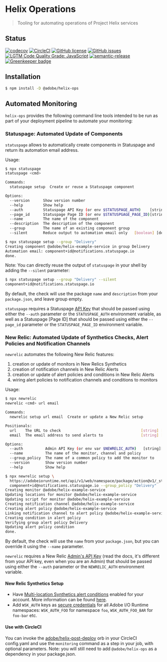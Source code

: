 # Helix Operations

> Tooling for automating operations of Project Helix services

## Status
[![codecov](https://img.shields.io/codecov/c/github/adobe/helix-library.svg)](https://codecov.io/gh/adobe/helix-library)
[![CircleCI](https://img.shields.io/circleci/project/github/adobe/helix-library.svg)](https://circleci.com/gh/adobe/helix-library)
[![GitHub license](https://img.shields.io/github/license/adobe/helix-library.svg)](https://github.com/adobe/helix-library/blob/master/LICENSE.txt)
[![GitHub issues](https://img.shields.io/github/issues/adobe/helix-library.svg)](https://github.com/adobe/helix-library/issues)
[![LGTM Code Quality Grade: JavaScript](https://img.shields.io/lgtm/grade/javascript/g/adobe/helix-library.svg?logo=lgtm&logoWidth=18)](https://lgtm.com/projects/g/adobe/helix-library)
[![semantic-release](https://img.shields.io/badge/%20%20%F0%9F%93%A6%F0%9F%9A%80-semantic--release-e10079.svg)](https://github.com/semantic-release/semantic-release) [![Greenkeeper badge](https://badges.greenkeeper.io/adobe/helix-library.svg)](https://greenkeeper.io/)

## Installation

```bash
$ npm install -D @adobe/helix-ops
```

## Automated Monitoring

`helix-ops` provides the following command line tools intended to be run as part of your deployment pipeline to automate your monitoring:

### Statuspage: Automated Update of Components

`statuspage` allows to automatically create components in Statuspage and return its automation email address.

Usage:

```bash
$ npx statuspage
statuspage <cmd>

Commands:
  statuspage setup  Create or reuse a Statuspage component

Options:
  --version      Show version number                                       [boolean]
  --help         Show help                                                 [boolean]
  --auth         Statuspage API Key (or env $STATUSPAGE_AUTH)    [string] [required]
  --page_id      Statuspage Page ID (or env $STATUSPGAGE_PAGE_ID)[string] [required]
  --name         The name of the component                                  [string]
  --description  The description of the component                           [string]
  --group        The name of an existing component group                    [string]
  --silent       Reduce output to automation email only   [boolean] [default: false]

$ npx statuspage setup --group "Delivery"
Creating component @adobe/helix-example-service in group Delivery
Automation email: component+id@notifications.statuspage.io
done.
```
Note: You can directly reuse the output of `statuspage` in your shell by adding the `--silent` parameter:
```bash
$ npx statuspage setup --group "Delivery" --silent
component+id@notifications.statuspage.io
```

By default, the check will use the package `name` and `description` from your `package.json`, and leave group empty.

`statuspage` requires a Statuspage [API Key](https://developer.statuspage.io/#section/Authentication) that should be passed using either the `--auth` parameter or the `STATUSPAGE_AUTH` environment variable, as well as a Statuspage [Page ID] that should be passed using either the `--page_id` parameter or the `STATUSPAGE_PAGE_ID` environment variable. 

### New Relic: Automated Update of Synthetics Checks, Alert Policies and Notification Channels

`newrelic` automates the following New Relic features:
1. creation or update of monitors in New Relics Synthetics
1. creation of notification channels in New Relic Alerts
1. creation or update of alert policies and conditions in New Relic Alerts
1. wiring alert policies to notification channels and conditions to monitors

Usage:

```bash
$ npx newrelic
newrelic <cmd> url email

Commands:
  newrelic setup url email  Create or update a New Relic setup

Positionals:
  url    The URL to check                                    [string] [required]
  email  The email address to send alerts to                 [string] [required]

Options:
  --auth          Admin API Key (or env var $NEWRELIC_AUTH)   [string][required]
  --name          The name of the monitor, channel and policy           [string]
  --group_policy  The name of a common policy to add the monitor to     [string]
  --version       Show version number                                  [boolean]
  --help          Show help                                            [boolean]

$ npx newrelic setup \
  https://adobeioruntime.net/api/v1/web/namespace/package/action@v1/_status_check/healthcheck.json \
  component+id@notifications.statuspage.io --group_policy "Delivery"
Creating monitor @adobe/helix-example-service
Updating locations for monitor @adobe/helix-example-service
Updating script for monitor @adobe/helix-example-service
Creating notification channel @adobe/helix-example-service
Creating alert policy @adobe/helix-example-service
Linking notification channel to alert policy @adobe/helix-example-service
Creating condition in alert policy
Verifying group alert policy Delivery
Updating alert policy condition
done.
```

By default, the check will use the `name` from your `package.json`, but you can override it using the `--name` parameter.

`newrelic` requires a New Relic [Admin's API Key](https://docs.newrelic.com/docs/apis/get-started/intro-apis/understand-new-relic-api-keys#admin) (read the docs, it's different from your API key, even when you are an Admin) that should be passed using either the `--auth` parameter or the `NEWRELIC_AUTH` environment variable.

#### New Relic Synthetics Setup
- Have [Multi-location Synthetics alert conditions](https://rpm.newrelic.com/api/explore/alerts_location_failure_conditions) enabled for your account. More information can be found [here](https://docs.newrelic.com/docs/multi-location-synthetics-alert-conditions).
- Add `WSK_AUTH` keys as [secure credentials](https://docs.newrelic.com/docs/synthetics/new-relic-synthetics/using-monitors/secure-credentials-store-credentials-information-scripted-browsers) for all Adobe I/O Runtime namespaces: `WSK_AUTH_FOO` for namespace `foo`, `WSK_AUTH_FOO_BAR` for `foo-bar` etc.

#### Use with CircleCI
You can invoke the [adobe/helix-post-deploy](https://circleci.com/orbs/registry/orb/adobe/helix-post-deploy) orb in your CircleCI config.yaml and use the `monitoring` command as a step in your job, with optional parameters. Note: you will still need to add `@adobe/helix-ops` as a dependency in your package.json.
